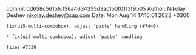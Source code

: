 commit dd658c561bfcf56a4634355d3ac1b0f0113f9b05
Author: Nikolay Deshev <nikolay.deshev@sap.com>
Date:   Mon Aug 14 17:16:01 2023 +0300

    fix(ui5-multi-combobox): adjust 'paste' handling (#7440)
    
    * fix(ui5-multi-combobox): adjust 'paste' handling
    
    fixes #7330
